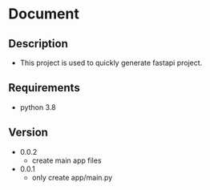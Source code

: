 # Document
## Description
- This project is used to quickly generate fastapi project.
## Requirements
- python 3.8
## Version
- 0.0.2 
    - create main app files 
- 0.0.1
    - only create app/main.py